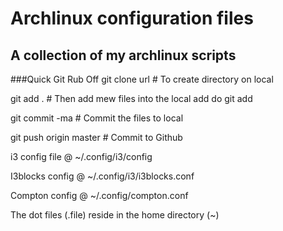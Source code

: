 # Archlinux configuration files
## A collection of my archlinux scripts

###Quick Git Rub Off
git clone url          # To create directory on local

git add .              # Then add mew files into the local add do git add

git commit -ma         # Commit the files to local

git push origin master # Commit to Github

i3 config file @ ~/.config/i3/config

I3blocks config @ ~/.config/i3/i3blocks.conf

Compton config @ ~/.config/compton.conf

The dot files (.file) reside in the home directory (~)
